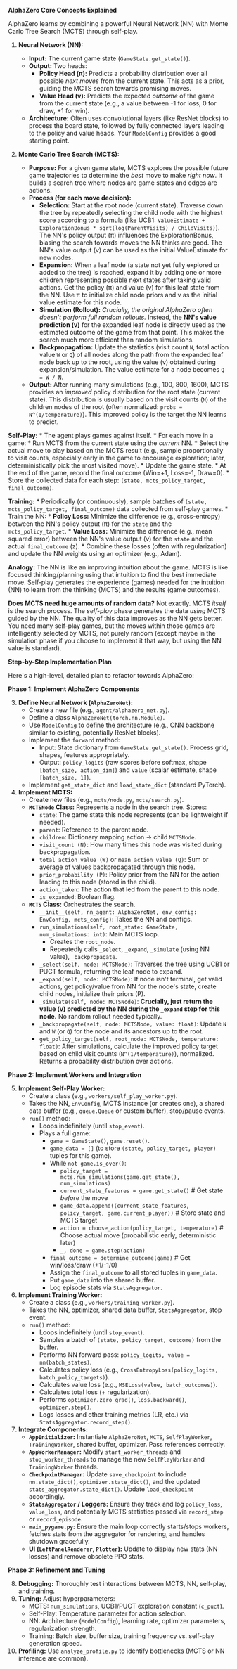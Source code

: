 **AlphaZero Core Concepts Explained**

AlphaZero learns by combining a powerful Neural Network (NN) with Monte Carlo Tree Search (MCTS) through self-play.

1.  **Neural Network (NN):**
    *   **Input:** The current game state (`GameState.get_state()`).
    *   **Output:** Two heads:
        *   **Policy Head (π):** Predicts a probability distribution over all possible *next moves* from the current state. This acts as a prior, guiding the MCTS search towards promising moves.
        *   **Value Head (v):** Predicts the expected *outcome* of the game from the current state (e.g., a value between -1 for loss, 0 for draw, +1 for win).
    *   **Architecture:** Often uses convolutional layers (like ResNet blocks) to process the board state, followed by fully connected layers leading to the policy and value heads. Your `ModelConfig` provides a good starting point.

2.  **Monte Carlo Tree Search (MCTS):**
    *   **Purpose:** For a given game state, MCTS explores the possible future game trajectories to determine the *best* move to make *right now*. It builds a search tree where nodes are game states and edges are actions.
    *   **Process (for each move decision):**
        *   **Selection:** Start at the root node (current state). Traverse down the tree by repeatedly selecting the child node with the highest score according to a formula (like UCB1: `ValueEstimate + ExplorationBonus * sqrt(log(ParentVisits) / ChildVisits)`). The NN's policy output (π) influences the ExplorationBonus, biasing the search towards moves the NN thinks are good. The NN's value output (v) can be used as the initial ValueEstimate for new nodes.
        *   **Expansion:** When a leaf node (a state not yet fully explored or added to the tree) is reached, expand it by adding one or more children representing possible next states after taking valid actions. Get the policy (π) and value (v) for this leaf state from the NN. Use π to initialize child node priors and v as the initial value estimate for this node.
        *   **Simulation (Rollout):** *Crucially, the original AlphaZero often doesn't perform full random rollouts.* Instead, the **NN's value prediction (v)** for the expanded leaf node is directly used as the estimated outcome of the game from that point. This makes the search much more efficient than random simulations.
        *   **Backpropagation:** Update the statistics (visit count `N`, total action value `W` or `Q`) of all nodes along the path from the expanded leaf node back up to the root, using the value (v) obtained during expansion/simulation. The value estimate for a node becomes `Q = W / N`.
    *   **Output:** After running many simulations (e.g., 100, 800, 1600), MCTS provides an *improved* policy distribution for the root state (current state). This distribution is usually based on the visit counts (`N`) of the children nodes of the root (often normalized: `probs = N^(1/temperature)`). This improved policy is the target the NN learns to predict.

**Self-Play:**
    *   The agent plays games against itself.
    *   For each move in a game:
        *   Run MCTS from the current state using the *current* NN.
        *   Select the actual move to play based on the MCTS result (e.g., sample proportionally to visit counts, especially early in the game to encourage exploration; later, deterministically pick the most visited move).
        *   Update the game state.
    *   At the end of the game, record the final outcome (Win=+1, Loss=-1, Draw=0).
    *   Store the collected data for each step: `(state, mcts_policy_target, final_outcome)`.

**Training:**
    *   Periodically (or continuously), sample batches of `(state, mcts_policy_target, final_outcome)` data collected from self-play games.
    *   Train the NN:
        *   **Policy Loss:** Minimize the difference (e.g., cross-entropy) between the NN's policy output (π) for the `state` and the `mcts_policy_target`.
        *   **Value Loss:** Minimize the difference (e.g., mean squared error) between the NN's value output (v) for the `state` and the actual `final_outcome` (z).
        *   Combine these losses (often with regularization) and update the NN weights using an optimizer (e.g., Adam).

**Analogy:** The NN is like an improving intuition about the game. MCTS is like focused thinking/planning using that intuition to find the best immediate move. Self-play generates the experience (games) needed for the intuition (NN) to learn from the thinking (MCTS) and the results (game outcomes).

**Does MCTS need huge amounts of random data?** Not exactly. MCTS *itself* is the search process. The *self-play* phase generates the data *using* MCTS guided by the NN. The quality of this data improves as the NN gets better. You need many self-play games, but the moves within those games are intelligently selected by MCTS, not purely random (except maybe in the simulation phase if you choose to implement it that way, but using the NN value is standard).

**Step-by-Step Implementation Plan**

Here's a high-level, detailed plan to refactor towards AlphaZero:

**Phase 1: Implement AlphaZero Components**

3.  **Define Neural Network (`AlphaZeroNet`):**
    *   Create a new file (e.g., `agent/alphazero_net.py`).
    *   Define a class `AlphaZeroNet(torch.nn.Module)`.
    *   Use `ModelConfig` to define the architecture (e.g., CNN backbone similar to existing, potentially ResNet blocks).
    *   Implement the `forward` method:
        *   Input: State dictionary from `GameState.get_state()`. Process grid, shapes, features appropriately.
        *   Output: `policy_logits` (raw scores before softmax, shape `[batch_size, action_dim]`) and `value` (scalar estimate, shape `[batch_size, 1]`).
    *   Implement `get_state_dict` and `load_state_dict` (standard PyTorch).
4.  **Implement MCTS:**
    *   Create new files (e.g., `mcts/node.py`, `mcts/search.py`).
    *   **`MCTSNode` Class:** Represents a node in the search tree. Stores:
        *   `state`: The game state this node represents (can be lightweight if needed).
        *   `parent`: Reference to the parent node.
        *   `children`: Dictionary mapping action -> child `MCTSNode`.
        *   `visit_count (N)`: How many times this node was visited during backpropagation.
        *   `total_action_value (W)` or `mean_action_value (Q)`: Sum or average of values backpropagated through this node.
        *   `prior_probability (P)`: Policy prior from the NN for the action leading to this node (stored in the child).
        *   `action_taken`: The action that led from the parent to this node.
        *   `is_expanded`: Boolean flag.
    *   **`MCTS` Class:** Orchestrates the search.
        *   `__init__(self, nn_agent: AlphaZeroNet, env_config: EnvConfig, mcts_config)`: Takes the NN and configs.
        *   `run_simulations(self, root_state: GameState, num_simulations: int)`: Main MCTS loop.
            *   Creates the `root_node`.
            *   Repeatedly calls `_select`, `_expand`, `_simulate` (using NN value), `_backpropagate`.
        *   `_select(self, node: MCTSNode)`: Traverses the tree using UCB1 or PUCT formula, returning the leaf node to expand.
        *   `_expand(self, node: MCTSNode)`: If node isn't terminal, get valid actions, get policy/value from NN for the node's state, create child nodes, initialize their priors (P).
        *   `_simulate(self, node: MCTSNode)`: **Crucially, just return the value (v) predicted by the NN during the `_expand` step for this node.** No random rollout needed typically.
        *   `_backpropagate(self, node: MCTSNode, value: float)`: Update `N` and `W` (or `Q`) for the node and its ancestors up to the root.
        *   `get_policy_target(self, root_node: MCTSNode, temperature: float)`: After simulations, calculate the improved policy target based on child visit counts (`N^(1/temperature)`), normalized. Returns a probability distribution over actions.

**Phase 2: Implement Workers and Integration**

5.  **Implement Self-Play Worker:**
    *   Create a class (e.g., `workers/self_play_worker.py`).
    *   Takes the NN, `EnvConfig`, MCTS instance (or creates one), a shared data buffer (e.g., `queue.Queue` or custom buffer), stop/pause events.
    *   `run()` method:
        *   Loops indefinitely (until `stop_event`).
        *   Plays a full game:
            *   `game = GameState()`, `game.reset()`.
            *   `game_data = []` (to store `(state, policy_target, player)` tuples for this game).
            *   While `not game.is_over()`:
                *   `policy_target = mcts.run_simulations(game.get_state(), num_simulations)`
                *   `current_state_features = game.get_state()` # Get state *before* the move
                *   `game_data.append((current_state_features, policy_target, game.current_player))` # Store state and MCTS target
                *   `action = choose_action(policy_target, temperature)` # Choose actual move (probabilistic early, deterministic later)
                *   `_, done = game.step(action)`
            *   `final_outcome = determine_outcome(game)` # Get win/loss/draw (+1/-1/0)
            *   Assign the `final_outcome` to all stored tuples in `game_data`.
            *   Put `game_data` into the shared buffer.
            *   Log episode stats via `StatsAggregator`.
6.  **Implement Training Worker:**
    *   Create a class (e.g., `workers/training_worker.py`).
    *   Takes the NN, optimizer, shared data buffer, `StatsAggregator`, stop event.
    *   `run()` method:
        *   Loops indefinitely (until `stop_event`).
        *   Samples a batch of `(state, policy_target, outcome)` from the buffer.
        *   Performs NN forward pass: `policy_logits, value = nn(batch_states)`.
        *   Calculates policy loss (e.g., `CrossEntropyLoss(policy_logits, batch_policy_targets)`).
        *   Calculates value loss (e.g., `MSELoss(value, batch_outcomes)`).
        *   Calculates total loss (+ regularization).
        *   Performs `optimizer.zero_grad()`, `loss.backward()`, `optimizer.step()`.
        *   Logs losses and other training metrics (LR, etc.) via `StatsAggregator.record_step()`.
7.  **Integrate Components:**
    *   **`AppInitializer`:** Instantiate `AlphaZeroNet`, `MCTS`, `SelfPlayWorker`, `TrainingWorker`, shared buffer, optimizer. Pass references correctly.
    *   **`AppWorkerManager`:** Modify `start_worker_threads` and `stop_worker_threads` to manage the new `SelfPlayWorker` and `TrainingWorker` threads.
    *   **`CheckpointManager`:** Update `save_checkpoint` to include `nn.state_dict()`, `optimizer.state_dict()`, and the updated `stats_aggregator.state_dict()`. Update `load_checkpoint` accordingly.
    *   **`StatsAggregator` / Loggers:** Ensure they track and log `policy_loss`, `value_loss`, and potentially MCTS statistics passed via `record_step` or `record_episode`.
    *   **`main_pygame.py`:** Ensure the main loop correctly starts/stops workers, fetches stats from the aggregator for rendering, and handles shutdown gracefully.
    *   **UI (`LeftPanelRenderer`, `Plotter`):** Update to display new stats (NN losses) and remove obsolete PPO stats.

**Phase 3: Refinement and Tuning**

8.  **Debugging:** Thoroughly test interactions between MCTS, NN, self-play, and training.
9.  **Tuning:** Adjust hyperparameters:
    *   MCTS: `num_simulations`, UCB1/PUCT exploration constant (`c_puct`).
    *   Self-Play: Temperature parameter for action selection.
    *   NN: Architecture (`ModelConfig`), learning rate, optimizer parameters, regularization strength.
    *   Training: Batch size, buffer size, training frequency vs. self-play generation speed.
10. **Profiling:** Use `analyze_profile.py` to identify bottlenecks (MCTS or NN inference are common).